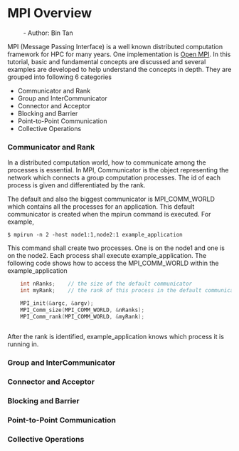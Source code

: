 # MPI Overview
&nbsp;&nbsp;&nbsp;&nbsp;&nbsp;&nbsp;&nbsp;&nbsp; - Author: Bin Tan

MPI (Message Passing Interface) is a well known distributed computation framework for HPC for 
many years. One implementation is [Open MPI](https://www.open-mpi.org). In this tutorial, 
basic and fundamental concepts are discussed and several examples are developed to help
understand the concepts in depth. They are grouped into following 6 categories

- Communicator and Rank
- Group and InterCommunicator
- Connector and Acceptor
- Blocking and Barrier
- Point-to-Point Communication
- Collective Operations

### Communicator and Rank
In a distributed computation world, how to communicate among the processes is essential. 
In MPI, Communicator is the object representing the network which connects a group 
computation processes. The id of each process is given and differentiated by the rank. 

The default and also the biggest communicator is MPI_COMM_WORLD which contains all the
processes for an application. This default communicator is created when the mpirun command
is executed. For example,

```
$ mpirun -n 2 -host node1:1,node2:1 example_application
```
This command shall create two processes. One is on the node1 and one is on the node2. Each 
process shall execute example_application. The following code shows how to access the MPI_COMM_WORLD
within the example_application

```cpp
    int nRanks;    // the size of the default communicator
    int myRank;    // the rank of this process in the default communicator

    MPI_init(&argc, &argv);
    MPI_Comm_size(MPI_COMM_WORLD, &nRanks);
    MPI_Comm_rank(MPI_COMM_WORLD, &myRank);
    
```
After the rank is identified, example_application knows which process it is running in.

### Group and InterCommunicator

### Connector and Acceptor

### Blocking and Barrier

### Point-to-Point Communication

### Collective Operations
